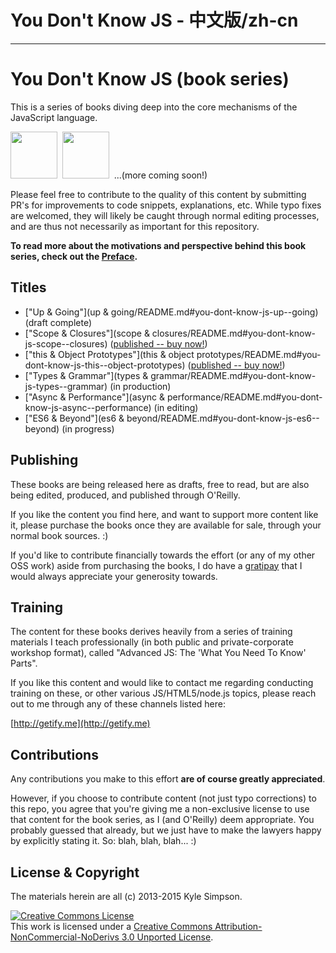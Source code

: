 # You Don't Know JS - 中文版/zh-cn
------------------------------------------------------
# You Don't Know JS (book series)

This is a series of books diving deep into the core mechanisms of the JavaScript language.

<a href="http://shop.oreilly.com/product/0636920026327.do"><img src="scope %26 closures/cover.jpg" width="75"></a>&nbsp;
<a href="http://shop.oreilly.com/product/0636920033738.do"><img src="this %26 object prototypes/cover.jpg" width="75"></a>&nbsp;
<span>...(more coming soon!)</span>

Please feel free to contribute to the quality of this content by submitting PR's for improvements to code snippets, explanations, etc. While typo fixes are welcomed, they will likely be caught through normal editing processes, and are thus not necessarily as important for this repository.

**To read more about the motivations and perspective behind this book series, check out the [Preface](preface.md).**

## Titles

* ["Up & Going"](up & going/README.md#you-dont-know-js-up--going) (draft complete)
* ["Scope & Closures"](scope & closures/README.md#you-dont-know-js-scope--closures) ([published -- buy now!](http://shop.oreilly.com/product/0636920026327.do))
* ["this & Object Prototypes"](this & object prototypes/README.md#you-dont-know-js-this--object-prototypes) ([published -- buy now!](http://shop.oreilly.com/product/0636920033738.do))
* ["Types & Grammar"](types & grammar/README.md#you-dont-know-js-types--grammar) (in production)
* ["Async & Performance"](async & performance/README.md#you-dont-know-js-async--performance) (in editing)
* ["ES6 & Beyond"](es6 & beyond/README.md#you-dont-know-js-es6--beyond) (in progress)

## Publishing

These books are being released here as drafts, free to read, but are also being edited, produced, and published through O'Reilly.

If you like the content you find here, and want to support more content like it, please purchase the books once they are available for sale, through your normal book sources. :)

If you'd like to contribute financially towards the effort (or any of my other OSS work) aside from purchasing the books, I do have a [gratipay](https://gratipay.com/getify/) that I would always appreciate your generosity towards.

## Training

The content for these books derives heavily from a series of training materials I teach professionally (in both public and private-corporate workshop format), called "Advanced JS: The 'What You Need To Know' Parts".

If you like this content and would like to contact me regarding conducting training on these, or other various JS/HTML5/node.js topics, please reach out to me through any of these channels listed here:

[http://getify.me](http://getify.me)

## Contributions

Any contributions you make to this effort **are of course greatly appreciated**.

However, if you choose to contribute content (not just typo corrections) to this repo, you agree that you're giving me a non-exclusive license to use that content for the book series, as I (and O'Reilly) deem appropriate. You probably guessed that already, but we just have to make the lawyers happy by explicitly stating it. So: blah, blah, blah... :)

## License & Copyright

The materials herein are all (c) 2013-2015 Kyle Simpson.

<a rel="license" href="http://creativecommons.org/licenses/by-nc-nd/3.0/"><img alt="Creative Commons License" style="border-width:0" src="https://i.creativecommons.org/l/by-nc-nd/3.0/88x31.png" /></a><br />This work is licensed under a <a rel="license" href="http://creativecommons.org/licenses/by-nc-nd/3.0/">Creative Commons Attribution-NonCommercial-NoDerivs 3.0 Unported License</a>.
